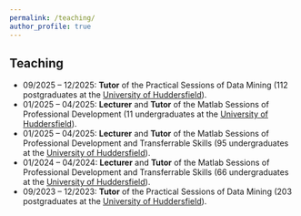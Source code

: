 ```yaml
---
permalink: /teaching/
author_profile: true
---
```


## Teaching
- 09/2025 – 12/2025: **Tutor** of the Practical Sessions of Data Mining (112 postgraduates at the [University of Huddersfield](https://www.hud.ac.uk/)).
- 01/2025 – 04/2025: **Lecturer** and **Tutor** of the Matlab Sessions of Professional Development (11 undergraduates at the [University of Huddersfield](https://www.hud.ac.uk/)).
- 01/2025 – 04/2025: **Lecturer** and **Tutor** of the Matlab Sessions of Professional Development and Transferrable Skills (95 undergraduates at the [University of Huddersfield](https://www.hud.ac.uk/)).
- 01/2024 – 04/2024: **Lecturer** and **Tutor** of the Matlab Sessions of Professional Development and Transferrable Skills (66 undergraduates at the [University of Huddersfield](https://www.hud.ac.uk/)).
- 09/2023 – 12/2023: **Tutor** of the Practical Sessions of Data Mining (203 postgraduates at the [University of Huddersfield](https://www.hud.ac.uk/)).
